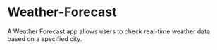 # Weather-Forecast
A Weather Forecast app allows users to check real-time weather data based on a specified city. 
